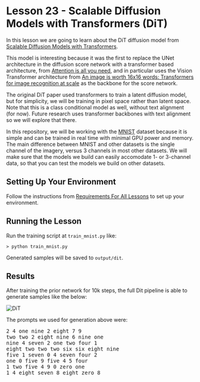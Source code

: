 # Lesson 23 - Scalable Diffusion Models with Transformers (DiT)

In this lesson we are going to learn about the DiT diffusion model from [Scalable Diffusion Models with Transformers](https://arxiv.org/abs/2212.09748).

This model is interesting because it was the first to replace the UNet architecture in the diffusion score network with a transformer based architecture, from [Attention is all you need](https://arxiv.org/abs/1706.03762), and in particular uses the Vision Transformer architecture from [An image is worth 16x16 words: Transformers for image recognition at scale](https://arxiv.org/abs/2010.11929) as the backbone for the score network.

The original DiT paper used transformers to train a latent diffusion model, but for simplicity, we will be training in pixel space rather than latent space. Note that this is a class conditional model as well, without text alignment (for now). Future research uses transformer backbones with text alignment so we will explore that there.

In this repository, we will be working with the [MNIST](https://en.wikipedia.org/wiki/MNIST_database) dataset because it is simple and can be trained in real time with minimal GPU power and memory. The main difference between MNIST and other datasets is the single channel of the imagery, versus 3 channels in most other datasets. We will make sure that the models we build can easily accomodate 1- or 3-channel data, so that you can test the models we build on other datasets.

## Setting Up Your Environment

Follow the instructions from [Requirements For All Lessons](https://github.com/swookey-thinky/mindiffusion?tab=readme-ov-file#requirements-for-all-lessons) to set up your environment.

## Running the Lesson

Run the training script at `train_mnist.py` like:

```
> python train_mnist.py
```

Generated samples will be saved to `output/dit`.

## Results

After training the prior network for 10k steps, the full Dit pipeline is able to generate samples like the below:

 ![DiT](https://drive.google.com/uc?export=view&id=1J6ktzFr7iqgWcf23JpgVaM81Z7sUUcmj)

 The prompts we used for generation above were:

<pre>
2 4 one nine 2 eight 7 9 
two two 2 eight nine 6 nine one 
nine 4 seven 2 one two four 1 
eight two two two six six eight nine 
five 1 seven 0 4 seven four 2 
one 0 five 9 five 4 5 four 
1 two five 4 9 0 zero one 
1 4 eight seven 8 eight zero 8 
</pre>
